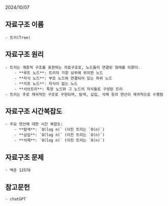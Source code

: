 2024/10/07

## 자료구조 이름
    - 트리(Tree)
## 자료구조 원리
    - 트리는 계층적 구조를 표현하는 자료구조로, 노드들이 연결된 형태를 이룬다.
        - **루트 노드**: 트리의 가장 상위에 위치한 노드
        - **자식 노드**: 부모 노드와 연결되어 있는 하위 노드
        - **리프 노드**: 자식이 없는 노드
        - **서브트리**: 특정 노드와 그 노드의 자식들로 구성된 트리
    - 트리는 주로 재귀적인 구조로 구현되며, 탐색, 삽입, 삭제 등의 연산이 재귀적으로 수행됨
## 자료구조 시간복잡도
    - 주요 연산에 대한 시간 복잡도:
        - **탐색**: `O(log n)` (이진 트리는 `O(n)`)
        - **삽입**: `O(log n)` (이진 트리는 `O(n)`)
        - **삭제**: `O(log n)` (이진 트리는 `O(n)`)
## 자료구조 문제
    - 백준 12578
## 참고문헌
    - chatGPT